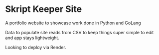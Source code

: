 # Skript Keeper Site

A portfolio website to showcase work done in Python and GoLang

Data to populate site reads from CSV to keep things super simple to edit and app stays lightweight.

Looking to deploy via Render. 
